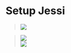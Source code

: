 


# Setup Jessi


> <a href="https://github.com/whiteshadowofficial/Jessi-Setup/blob/main/github.md"><img src="https://img.shields.io/badge/Create-Github Account-ff0000?style=for-the-badge&logo=github&logoColor=ff000000&link=https://www.youtube.com/c/BOTINDO" /><br>

> <a href="https://github.com/whiteshadowofficial/Jessi-Setup/blob/main/Heroku.md"><img src="https://img.shields.io/badge/Heroku-Setup-ff0000?style=for-the-badge&logo=heroku&logoColor=ff000000&link=https://www.youtube.com/c/BOTINDO" /><br>
> <a href="https://github.com/whiteshadowofficial/Jessi-Setup/blob/main/replit.md"><img src="https://img.shields.io/badge/Replit-MD+Qr-ff0000?style=for-the-badge&logo=replit&logoColor=ff000000&link=https://www.youtube.com/c/BOTINDO" /><br>

